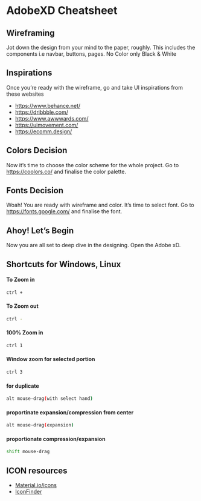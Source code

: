 # AdobeXD Cheatsheet

## Wireframing
Jot down the design from your mind to the paper, roughly. This includes the components i.e navbar, buttons, pages. No Color only Black & White

## Inspirations
Once you’re ready with the wireframe, go and take UI inspirations from these websites
  - https://www.behance.net/
  - https://dribbble.com/
  - https://www.awwwards.com/
  - https://uimovement.com/
  - https://ecomm.design/

## Colors Decision
Now it’s time to choose the color scheme for the whole project.
Go to https://coolors.co/ and finalise the color palette.

## Fonts Decision
Woah! You are ready with wireframe and color. It’s time to select font.
Go to https://fonts.google.com/ and finalise the font.

## Ahoy! Let’s Begin
Now you are all set to deep dive in the designing. Open the Adobe xD.

## Shortcuts for Windows, Linux
#### To Zoom in
```sh
ctrl +
```

#### To Zoom out
```sh
ctrl -
```

#### 100% Zoom in
```sh
ctrl 1
```

#### Window zoom for selected portion
```sh
ctrl 3
```

#### for duplicate
```sh
alt mouse-drag(with select hand)
```

#### proportinate expansion/compression from center
```sh
alt mouse-drag(expansion)
```

#### proportionate compression/expansion
```sh
shift mouse-drag
```


## ICON resources
- [Material.io/icons](https://material.io/icons)
- [IconFinder](https://iconfinder.com)
